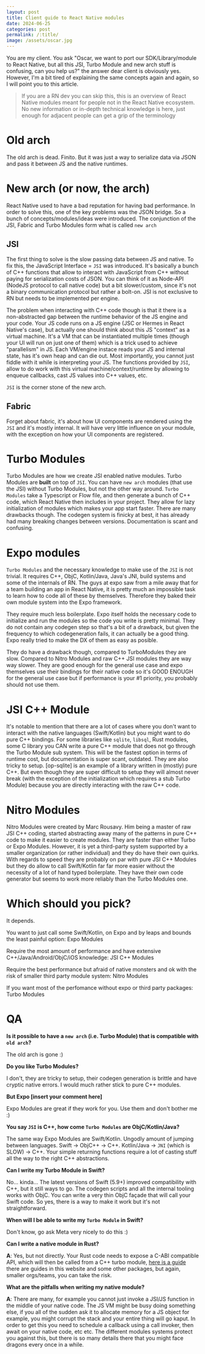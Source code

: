```yaml
---
layout: post
title: Client guide to React Native modules
date: 2024-06-25
categories: post
permalink: /:title/
image: /assets/oscar.jpg
---
```


You are my client. You ask "Oscar, we want to port our SDK/Library/module to React Native, but all this JSI, Turbo Module and new arch stuff is confusing, can you help us?" the answer dear client is obviously yes. However, I'm a bit tired of explaining the same concepts again and again, so I will point you to this article.

> If you are a RN dev you can skip this, this is an overview of React Native modules meant for people not in the React Native ecosystem. No new information or in-depth technical knowledge is here, just enough for adjacent people can get a grip of the terminology

# Old arch

The old arch is dead. Finito. But it was just a way to serialize data via JSON and pass it between JS and the native runtimes.

# New arch (or now, the arch)

React Native used to have a bad reputation for having bad performance. In order to solve this, one of the key problems was the JSON bridge. So a bunch of concepts/modules/ideas were introduced. The conjunction of the JSI, Fabric and Turbo Modules form what is called `new arch`

## JSI

The first thing to solve is the slow passing data between JS and native. To fix this, the JavaScript Interface = `JSI` was introduced. It's basically a bunch of C++ functions that allow to interact with JavaScript from C++ without paying for serialization costs of JSON. You can think of it as Node-API (NodeJS protocol to call native code) but a bit slower/custom, since it's not a binary communication protocol but rather a bolt-on. JSI is not exclusive to RN but needs to be implemented per engine.

The problem when interacting with C++ code though is that it there is a non-abstracted gap between the runtime behavior of the JS engine and your code. Your JS code runs on a JS engine (JSC or Hermes in React Native's case), but actually one should think about this JS "context" as a virtual machine. It's a VM that can be instantiated multiple times (though your UI will run on just one of them) which is a trick used to achieve "parallelism" in JS. Each VM/engine instace reads your JS and internal state, has it's own heap and can die out. Most importantly, you cannot just fiddle with it while is interpreting your JS. The functions provided by `JSI`, allow to do work with this virtual machine/context/runtime by allowing to enqueue callbacks, cast JS values into C++ values, etc.

`JSI` is the corner stone of the new arch.

## Fabric

Forget about fabric, it's about how UI components are rendered using the `JSI` and it's mostly internal. It will have very little influence on your module, with the exception on how your UI components are registered.

# Turbo Modules

Turbo Modules are how we create JSI enabled native modules. Turbo Modules are **built** on top of `JSI`. You can have `new arch` modules (that use the JSI) without Turbo Modules, but not the other way around. `Turbo Modules` take a Typescript or Flow file, and then generate a bunch of C++ code, which React Native then includes in your project. They allow for lazy initialization of modules which makes your app start faster. There are many drawbacks though. The codegen system is finicky at best, it has already had many breaking changes between versions. Documentation is scant and confusing.

# Expo modules

`Turbo Modules` and the necessary knowledge to make use of the `JSI` is not trivial. It requires C++, ObjC, Kotlin/Java, Java's JNI, build systems and some of the internals of RN. The guys at expo saw from a mile away that for a team building an app in React Native, it is pretty much an impossible task to learn how to code all of these by themselves. Therefore they baked their own module system into the Expo framework.

They require much less boilerplate. Expo itself holds the necessary code to initialize and run the modules so the code you write is pretty minimal. They do not contain any codegen step so that's a bit of a drawback, but given the frequency to which codegeneration fails, it can actually be a good thing. Expo really tried to make the DX of them as easy as posible.

They do have a drawback though, compared to TurboModules they are slow. Compared to Nitro Modules and raw C++ JSI modules they are way way slower. They are good enough for the general use case and expo themselves use their bindings for their native code so it's GOOD ENOUGH for the general use case but if performance is your #1 priority, you probably should not use them.

# JSI C++ Module

It's notable to mention that there are a lot of cases where you don't want to interact with the native languages (Swift/Kotlin) but you might want to do pure C++ bindings. For some libraries like `sqlite`, `libsql`, Rust modules, some C library you CAN write a pure C++ module that does not go through the Turbo Module sub system. This will be the fastest option in terms of runtime cost, but documentation is super scant, outdated. They are also tricky to setup. [op-sqlite] is an example of a library written in (mostly) pure C++. But even though they are super difficult to setup they will almost never break (with the exception of the initialization which requires a stub Turbo Module) because you are directly interacting with the raw C++ code.

# Nitro Modules

Nitro Modules were created by Marc Rousavy. Him being a master of raw JSI C++ coding, started abstracting away many of the patterns in pure C++ code to make it easier to create modules. They are faster than either Turbo or Expo Modules. However, it is yet a third-party system supported by a smaller organization (or rather individual) and they do have their own quirks. With regards to speed they are probably on par with pure JSI C++ Modules but they do allow to call Swift/Kotlin far far more easier without the necessity of a lot of hand typed boilerplate. They have their own code generator but seems to work more reliably than the Turbo Modules one.

# Which should you pick?

It depends.

You want to just call some Swift/Kotlin, on Expo and by leaps and bounds the least painful option: Expo Modules

Require the most amount of performance and have extensive C++/Java/Android/ObjC/iOS knowledge: JSI C++ Modules

Require the best performance but afraid of native monsters and ok with the risk of smaller third party module system: Nitro Modules

If you want most of the perfomance without expo or third party packages: Turbo Modules

# QA

**Is it possible to have a `new arch` (i.e. Turbo Module) that is compatible with `old arch`?**

The old arch is gone :)

**Do you like Turbo Modules?**

I don't, they are tricky to setup, their codegen generation is brittle and have cryptic native errors. I would much rather stick to pure C++ modules.

**But Expo [insert your comment here]**

Expo Modules are great if they work for you. Use them and don't bother me :)

**You say `JSI` is C++, how come `Turbo Modules` are ObjC/Kotlin/Java?**

The same way Expo Modules are Swift/Kotlin. Ungodly amount of jumping between languages. Swift → ObjC++ → C++. Kotlin/Java → `JNI` (which is SLOW) → C++. Your simple returning functions require a lot of casting stuff all the way to the right C++ abstractions.

**Can I write my Turbo Module in Swift?**

No... kinda... The latest versions of Swift (5.9+) improved compatibility with C++, but it still ways to go. The codegen scripts and all the internal tooling works with ObjC. You can write a very thin ObjC façade that will call your Swift code. So yes, there is a way to make it work but it's not straightforward.

**When will I be able to write my `Turbo Module` in Swift?**

Don't know, go ask Meta very nicely to do this :)

**Can I write a native module in Rust?**

**A**: Yes, but not directly. Your Rust code needs to expose a C-ABI compatible API, which will then be called from a C++ turbo module, [here is a guide](https://ospfranco.com/post/2024/05/08/react-native-rust-module-guide/) there are guides in this website and some other packages, but again, smaller orgs/teams, you can take the risk.

**What are the pitfalls when writing my native module?**

**A**: There are many, for example you cannot just invoke a JSI/JS function in the middle of your native code. The JS VM might be busy doing something else, if you all of the sudden ask it to allocate memory for a JS object for example, you might corrupt the stack and your entire thing will go kaput. In order to get this you need to schedule a callback using a call invoker, then await on your native code, etc etc. The different modules systems protect you against this, but there is so many details there that you might face dragons every once in a while.
